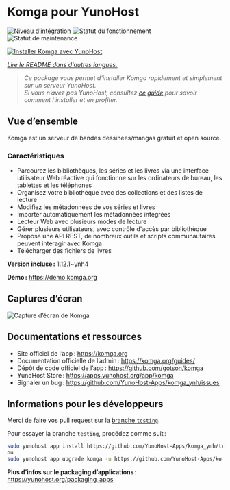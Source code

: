 <!--
Nota bene : ce README est automatiquement généré par <https://github.com/YunoHost/apps/tree/master/tools/readme_generator>
Il NE doit PAS être modifié à la main.
-->

# Komga pour YunoHost

[![Niveau d’intégration](https://dash.yunohost.org/integration/komga.svg)](https://dash.yunohost.org/appci/app/komga) ![Statut du fonctionnement](https://ci-apps.yunohost.org/ci/badges/komga.status.svg) ![Statut de maintenance](https://ci-apps.yunohost.org/ci/badges/komga.maintain.svg)

[![Installer Komga avec YunoHost](https://install-app.yunohost.org/install-with-yunohost.svg)](https://install-app.yunohost.org/?app=komga)

*[Lire le README dans d'autres langues.](./ALL_README.md)*

> *Ce package vous permet d’installer Komga rapidement et simplement sur un serveur YunoHost.*  
> *Si vous n’avez pas YunoHost, consultez [ce guide](https://yunohost.org/install) pour savoir comment l’installer et en profiter.*

## Vue d’ensemble

Komga est un serveur de bandes dessinées/mangas gratuit et open source.

### Caractéristiques

- Parcourez les bibliothèques, les séries et les livres via une interface utilisateur Web réactive qui fonctionne sur les ordinateurs de bureau, les tablettes et les téléphones
- Organisez votre bibliothèque avec des collections et des listes de lecture
- Modifiez les métadonnées de vos séries et livres
- Importer automatiquement les métadonnées intégrées
- Lecteur Web avec plusieurs modes de lecture
- Gérer plusieurs utilisateurs, avec contrôle d'accès par bibliothèque
- Propose une API REST, de nombreux outils et scripts communautaires peuvent interagir avec Komga
- Télécharger des fichiers de livres

**Version incluse :** 1.12.1~ynh4

**Démo :** <https://demo.komga.org>

## Captures d’écran

![Capture d’écran de Komga](./doc/screenshots/home.png)

## Documentations et ressources

- Site officiel de l’app : <https://komga.org>
- Documentation officielle de l’admin : <https://komga.org/guides/>
- Dépôt de code officiel de l’app : <https://github.com/gotson/komga>
- YunoHost Store : <https://apps.yunohost.org/app/komga>
- Signaler un bug : <https://github.com/YunoHost-Apps/komga_ynh/issues>

## Informations pour les développeurs

Merci de faire vos pull request sur la [branche `testing`](https://github.com/YunoHost-Apps/komga_ynh/tree/testing).

Pour essayer la branche `testing`, procédez comme suit :

```bash
sudo yunohost app install https://github.com/YunoHost-Apps/komga_ynh/tree/testing --debug
ou
sudo yunohost app upgrade komga -u https://github.com/YunoHost-Apps/komga_ynh/tree/testing --debug
```

**Plus d’infos sur le packaging d’applications :** <https://yunohost.org/packaging_apps>
